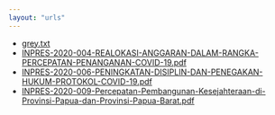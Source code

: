 ```yaml
---
layout: "urls"
---
```

* [grey.txt](grey.txt)
* [INPRES-2020-004-REALOKASI-ANGGARAN-DALAM-RANGKA-PERCEPATAN-PENANGANAN-COVID-19.pdf](INPRES-2020-004-REALOKASI-ANGGARAN-DALAM-RANGKA-PERCEPATAN-PENANGANAN-COVID-19.pdf)
* [INPRES-2020-006-PENINGKATAN-DISIPLIN-DAN-PENEGAKAN-HUKUM-PROTOKOL-COVID-19.pdf](INPRES-2020-006-PENINGKATAN-DISIPLIN-DAN-PENEGAKAN-HUKUM-PROTOKOL-COVID-19.pdf)
* [INPRES-2020-009-Percepatan-Pembangunan-Kesejahteraan-di-Provinsi-Papua-dan-Provinsi-Papua-Barat.pdf](INPRES-2020-009-Percepatan-Pembangunan-Kesejahteraan-di-Provinsi-Papua-dan-Provinsi-Papua-Barat.pdf)
